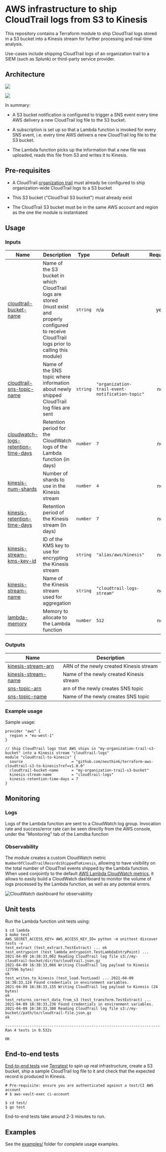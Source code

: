 # AWS infrastructure to ship CloudTrail logs from S3 to Kinesis

This repository contains a Terraform module to ship CloudTrail logs stored in a S3 bucket into a Kinesis stream for further processing and real-time analysis.

Use-cases include shipping CloudTrail logs of an organization trail to a SIEM (such as Splunk) or third-party service provider.

## Architecture

![](./resources/architecture-diagram.png)

![](./resources/data-flow.png)

In summary:
- A S3 bucket notification is configured to trigger a SNS event every time AWS delivery a new CloudTrail log file to the S3 bucket.

- A subscription is set up so that a Lambda function is invoked for every SNS event, i.e. every time AWS delivers a new CloudTrail log file to the S3 bucket.

- The Lambda function picks up the information that a new file was uploaded, reads this file from S3 and writes it to Kinesis.

## Pre-requisites

- A CloudTrail [organization trail](https://docs.aws.amazon.com/awscloudtrail/latest/userguide/creating-trail-organization.html) must already be configured to ship organization-wide CloudTrail logs to a S3 bucket

- This S3 bucket ("CloudTrail S3 bucket") must already exist

- The CloudTrail S3 bucket must be in the same AWS account and region as the one the module is instantiated

## Usage

### Inputs

| Name | Description | Type | Default | Required |
|------|-------------|------|---------|:--------:|
| <a name="input_cloudtrail-bucket-name"></a> [cloudtrail-bucket-name](#input\_cloudtrail-bucket-name) | Name of the S3 bucket in which CloudTrail logs are stored (must exist and properly configured to receive CloudTrail logs prior to calling this module) | `string` | n/a | yes |
| <a name="input_cloudtrail-sns-topic-name"></a> [cloudtrail-sns-topic-name](#input\_cloudtrail-sns-topic-name) | Name of the SNS topic where information about newly shipped CloudTrail log files are sent | `string` | `"organization-trail-event-notification-topic"` | no |
| <a name="input_cloudwatch-logs-retention-time-days"></a> [cloudwatch-logs-retention-time-days](#input\_cloudwatch-logs-retention-time-days) | Retention period for the CloudWatch logs of the Lambda function (in days) | `number` | `7` | no |
| <a name="input_kinesis-num-shards"></a> [kinesis-num-shards](#input\_kinesis-num-shards) | Number of shards to use in the Kinesis stream | `number` | `4` | no |
| <a name="input_kinesis-retention-time-days"></a> [kinesis-retention-time-days](#input\_kinesis-retention-time-days) | Retention period of the Kinesis stream (in days) | `number` | `7` | no |
| <a name="input_kinesis-stream-kms-key-id"></a> [kinesis-stream-kms-key-id](#input\_kinesis-stream-kms-key-id) | ID of the KMS key to use for encrypting the Kinesis stream | `string` | `"alias/aws/kinesis"` | no |
| <a name="input_kinesis-stream-name"></a> [kinesis-stream-name](#input\_kinesis-stream-name) | Name of the Kinesis stream used for aggregation | `string` | `"cloudtrail-logs-stream"` | no |
| <a name="input_lambda-memory"></a> [lambda-memory](#input\_lambda-memory) | Memory to allocate to the Lambda function | `number` | `512` | no |

### Outputs

| Name | Description |
|------|-------------|
| <a name="output_kinesis-stream-arn"></a> [kinesis-stream-arn](#output\_kinesis-stream-arn) | ARN of the newly created Kinesis stream |
| <a name="output_kinesis-stream-name"></a> [kinesis-stream-name](#output\_kinesis-stream-name) | Name of the newly created Kinesis stream |
| <a name="output_sns-topic-arn"></a> [sns-topic-arn](#output\_sns-topic-arn) | arn of the newly creates SNS topic |
| <a name="output_sns-topic-name"></a> [sns-topic-name](#output\_sns-topic-name) | Name of the newly creates SNS topic |

### Example usage

Sample usage:

```hcl
provider "aws" {
  region = "eu-west-1"
}

// Ship CloudTrail logs that AWS ships in "my-organization-trail-s3-bucket" into a Kinesis stream "cloudtrail-logs"
module "cloudtrail-to-kinesis" {
  source                      = "github.com/nexthink/terraform-aws-cloudtrail-s3-to-kinesis?ref=v1.0.0"
  cloudtrail-bucket-name      = "my-organization-trail-s3-bucket"
  kinesis-stream-name         = "cloudtrail-logs"
  kinesis-retention-time-days = 7
}
```

## Monitoring

### Logs

Logs of the Lambda function are sent to a CloudWatch log group. Invocation rate and success/error rate can be seen directly from the AWS console, under the "Monitoring" tab of the Lamdba function

### Observability

The module creates a custom CloudWatch metric `NumberOfCloudTrailRecordsShippedToKinesis`, allowing to have visibility on the total number of CloudTrail events shipped by the Lambda function. When used conjointly to the default [AWS Lambda CloudWatch metrics](https://docs.aws.amazon.com/lambda/latest/dg/monitoring-metrics.html), it allows to easily build a CloudWatch dashboard to monitor the volume of logs processed by the Lambda function, as well as any potential errors.

![CloudWatch dashboard for observability](./resources/cloudwatch-dashboard.png)

## Unit tests

Run the Lambda function unit tests using:

```
$ cd lambda
$ make test
AWS_SECRET_ACCESS_KEY= AWS_ACCESS_KEY_ID= python -m unittest discover tests -v
test_extract (test_extract.TestExtract) ... ok
test_entrypoint (test_lambda_entrypoint.TestLambdaEntryPoint) ... 2021-04-09 16:38:33,062 Reading CloudTrail log file s3://my-cloudtrail-bucket/dir/to/cloudtrail.json.gz
2021-04-09 16:38:33,066 Writing CloudTrail log payload to Kinesis (27596 bytes)
ok
test_writes_to_kinesis (test_load.TestLoad) ... 2021-04-09 16:38:33,124 Found credentials in environment variables.
2021-04-09 16:38:33,155 Writing CloudTrail log payload to Kinesis (24 bytes)
ok
test_returns_correct_data_from_s3 (test_transform.TestExtract) ... 2021-04-09 16:38:33,236 Found credentials in environment variables.
2021-04-09 16:38:33,300 Reading CloudTrail log file s3://my-bucket//path/to/cloudtrail-file.json.gz
ok

----------------------------------------------------------------------
Ran 4 tests in 0.532s

OK
```

## End-to-end tests

[End-to-end tests](./test/infra_test.go) use [Terratest](https://terratest.gruntwork.io/) to spin up real infrastructure, create a S3 bucket, ship a sample CloudTrail log file to it and check that the expected record is produced in Kinesis.

```
# Pre-requisite: ensure you are authenticated against a test/CI AWS account
# $ aws-vault-exec ci-account

$ cd test/
$ go test
```

End-to-end tests take around 2-3 minutes to run.

## Examples

See the [examples/](./examples) folder for complete usage examples.